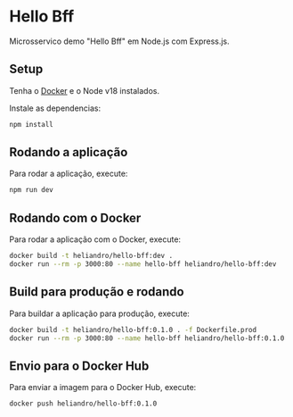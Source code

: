 # Hello Bff

Microsservico demo "Hello Bff" em Node.js com Express.js.

## Setup

Tenha o [Docker](https://docs.docker.com/install/) e o Node v18 instalados.

Instale as dependencias:

```bash
npm install
```

## Rodando a aplicação

Para rodar a aplicação, execute:

```bash
npm run dev
```

## Rodando com o Docker

Para rodar a aplicação com o Docker, execute:

```bash
docker build -t heliandro/hello-bff:dev .
docker run --rm -p 3000:80 --name hello-bff heliandro/hello-bff:dev
```

## Build para produção e rodando

Para buildar a aplicação para produção, execute:

```bash
docker build -t heliandro/hello-bff:0.1.0 . -f Dockerfile.prod
docker run --rm -p 3000:80 --name hello-bff heliandro/hello-bff:0.1.0
```

## Envio para o Docker Hub

Para enviar a imagem para o Docker Hub, execute:

```bash
docker push heliandro/hello-bff:0.1.0
```